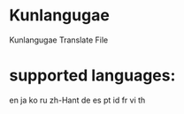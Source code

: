 # Kunlangugae
Kunlangugae Translate File


# supported languages:
en
ja
ko
ru
zh-Hant
de
es
pt
id
fr
vi
th
